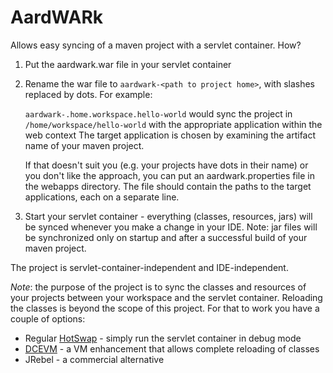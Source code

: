 AardWARk
========

Allows easy syncing of a maven project with a servlet container. How?

1. Put the aardwark.war file in your servlet container
2. Rename the war file to `aardwark-<path to project home>`, with slashes replaced by dots. For example:

    `aardwark-.home.workspace.hello-world` would sync the project in `/home/workspace/hello-world` with the appropriate application within the web context The target application is chosen by examining the artifact name of your maven project.

    If that doesn't suit you (e.g. your projects have dots in their name) or you don't like the approach, you can put an aardwark.properties file in the webapps directory. The file should contain the paths to the target applications, each on a separate line.

3. Start your servlet container - everything (classes, resources, jars) will be synced whenever you make a change in your IDE. Note: jar files will be synchronized only on startup and after a successful build of your maven project.

The project is servlet-container-independent and IDE-independent.

_Note_: the purpose of the project is to sync the classes and resources of your projects between your workspace and the servlet container. Reloading the classes is beyond the scope of this project. For that to work you have a couple of options:

* Regular <a href="http://docs.oracle.com/javase/1.4.2/docs/guide/jpda/enhancements.html">HotSwap</a> - simply run the servlet container in debug mode
* <a href="http://ssw.jku.at/dcevm/">DCEVM</a> - a VM enhancement that allows complete reloading of classes
* JRebel - a commercial alternative